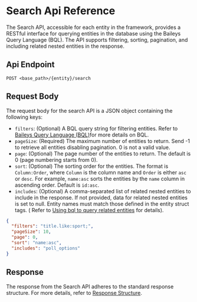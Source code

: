 # Search Api Reference

The Search API, accessible for each entity in the framework, provides a RESTful interface for querying entities in the
database using the Baileys Query Language (BQL). The API supports filtering, sorting, pagination, and including related
nested entities in the response.

## Api Endpoint

`POST <base_path>/{entity}/search`

## Request Body

The request body for the search API is a JSON object containing the following keys:

- `filters`: (Optional) A BQL query string for filtering entities. Refer to [Baileys Query Language (BQL)](bql.md)for
  more details on BQL.
- `pageSize`: (Required) The maximum number of entities to return. Send -1 to retrieve all entities
  disabling pagination. 0 is not a valid value.
- `page`: (Optional) The page number of the entities to return. The default is 0 (page numbering starts from 0).
- `sort`: (Optional) The sorting order for the entities. The format is `Column:Order`, where `Column` is the column name
  and `Order` is either `asc` or `desc`. For example, `name:asc` sorts the entities by the `name` column in ascending
  order. Default is `id:asc`.
- `includes`: (Optional) A comma-separated list of related nested entities to include in the response. If not provided,
  data for related nested entities is set to null. Entity names must match those defined in the entity struct tags. (
  Refer to [Using bql to query related entities](bql.md#using-bql-to-query-related-entities) for details).

```json
{
  "filters": "title.like:sport;",
  "pageSize": 10,
  "page": 0,
  "sort": "name:asc",
  "includes": "poll_options"
}
```

## Response
The response from the Search API adheres to the standard response structure. For more details, refer to [Response Structure](response.md#response-structure).
